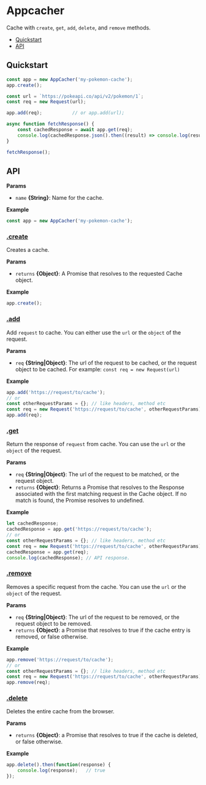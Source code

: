 # Appcacher
Cache with `create`, `get`, `add`, `delete`, and `remove` methods.

> 

- [Quickstart](#quickstart)
- [API](#api)

## Quickstart

```js
const app = new AppCacher('my-pokemon-cache');
app.create();

const url = `https://pokeapi.co/api/v2/pokemon/1`;
const req = new Request(url);

app.add(req);           // or app.add(url);

async function fetchResponse() {
    const cachedResponse = await app.get(req);
    console.log(cachedResponse.json().then((result) => console.log(result))); // will console result from the cache which came from the pokeApi. 
}

fetchResponse();
```

## API

**Params**

* `name` **{String}**: Name for the cache.

**Example**

```js
const app = new AppCacher('my-pokemon-cache');
```

### [.create](index.js#L10)

Creates a cache.

**Params**

* `returns` **{Object}**: A Promise that resolves to the requested Cache object.                            

**Example**

```js
app.create();
```

### [.add](index.js#L16)

Add `request` to cache. You can either use the `url` or the `object` of the request.

**Params**

* `req` **{String|Object}**: The url of the request to be cached, or the request object to be cached. For example: `const req = new Request(url)` 

**Example**

```js
app.add('https://request/to/cache');
// or
const otherRequestParams = {}; // like headers, method etc
const req = new Request('https://request/to/cache', otherRequestParams)
app.add(req);
```

### [.get](index.js#L20)

Return the response of `request` from cache. You can use the `url` or the `object` of the request.

**Params**

* `req` **{String|Object}**: The url of the request to be matched, or the request object.
* `returns` **{Object}**: Returns a Promise that resolves to the Response associated with the first matching request in the Cache object. If no match is found, the Promise resolves to undefined.

**Example**

```js
let cachedResponse; 
cachedResponse = app.get('https://request/to/cache');
// or
const otherRequestParams = {}; // like headers, method etc
const req = new Request('https://request/to/cache', otherRequestParams)
cachedResponse = app.get(req);
console.log(cachedResponse); // API response. 
```

### [.remove](index.js#L24)

Removes a specific request from the cache. You can use the `url` or the `object` of the request.

**Params**

* `req` **{String|Object}**: The url of the request to be removed, or the request object to be removed.
* `returns` **{Object}**: a Promise that resolves to true if the cache entry is removed, or false otherwise.

**Example**

```js
app.remove('https://request/to/cache');
// or
const otherRequestParams = {}; // like headers, method etc
const req = new Request('https://request/to/cache', otherRequestParams)
app.remove(req);
```

### [.delete](index.js#L28)

Deletes the entire cache from the browser. 

**Params**

* `returns` **{Object}**: a Promise that resolves to true if the cache is deleted, or false otherwise.                         

**Example**

```js
app.delete().then(function(response) {
    console.log(response);   // true
});
```